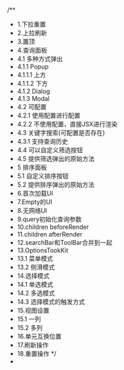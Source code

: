 /**
* 1.下拉重置
* 2.上拉刷新
* 3.置顶
* 4.查询面板
*  4.1 多种方式弹出
*   4.1.1 Popup
*    4.1.1.1 上方
*    4.1.1.2 下方
*   4.1.2 Dialog
*   4.1.3 Modal
*  4.2 可配置
*   4.2.1 使用配置进行配置
*   4.2.2 不使用配置，直接JSX进行渲染
*  4.3 关键字搜索(可配置是否存在)
*   4.3.1 支持查询历史
*  4.4 可以自定义筛选按钮
*  4.5 提供筛选弹出的原始方法
* 5 排序面板
*   5.1 自定义排序按钮
*   5.2 提供排序弹出的原始方法
* 6.首次加载UI
* 7.Empty的UI
* 8.无网络UI
* 9.query初始化查询参数
* 10.children beforeRender
* 11.children afterRender
* 12.searchBar和ToolBar合并到一起
* 13.OptionsTookKit
*  13.1 菜单模式
*  13.2 侧滑模式
* 14.选择模式
*  14.1 单选模式
*  14.2 多选模式
*  14.3 选择模式的触发方式
* 15.视图设置
*  15.1 一列
*  15.2 多列
* 16.单元互换位置
* 17.刷新操作
* 18.重置操作
  */
* 